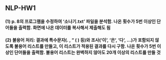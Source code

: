 ## NLP-HW1

#### (1) p. 8의 프로그램을 수정하여 ‘소나기.txt’ 파일을 분석함. 나온 횟수가 5번 이상인 단어들을 출력함. 화면에 나온 데이터를 복사해서 제출해도 됨

#### (2) 불용어 처리: 결과에 특수문자(. , “ ( ) 등)와 조사(‘이‘, ‘은‘, ‘다‘, …)가 포함되지 않도록 불용어 리스트를 만들고, 이 리스트가 적용된 결과를 다시 구함. 나온 횟수가 5번 이상인 단어들을 출력함. 불용어 리스트는 완벽하지 않아도 20개 이상의 리스트를 만들 것
